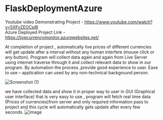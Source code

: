 # FlaskDeploymentAzure
Youtube video Demonstrating Project - https://www.youtube.com/watch?v=5XFvZEOCp8I
 <br />Azure Deployed Project Link - https://livecurrencymonitor.azurewebsites.net/

At completion of project , automatically live prices of different currencies will get update after a interval without any human interfere (mouse click or any button).
Program will collect data again and again from Live Server using internet traverse through it and collect relevant data to show in our program.
By automation the process ,provide good experience to user.
Ease to use – application can used by any non-technical background person.


![Screenshot (1)](https://user-images.githubusercontent.com/54631466/153740262-62d7c650-d1a8-4c37-b1a9-97abd3a627f6.png)

we have collected data and show it in proper way to user in GUI (Graphical user interface) that is very easy to use , program will fetch real time data (Prices of currencies)from server and only required information pass to project and this cycle will automatically gets update after every few seconds. ![image](https://user-images.githubusercontent.com/54631466/153740275-405d231e-9c8d-454a-9a54-8f954c7050d6.png)

